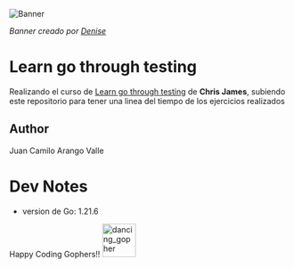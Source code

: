 ![Banner](https://quii.gitbook.io/~gitbook/image?url=https%3A%2F%2F413231286-files.gitbook.io%2F%7E%2Ffiles%2Fv0%2Fb%2Fgitbook-x-prod.appspot.com%2Fo%2Fspaces%252F-L9Tqx5WSaiE4u24Pk05-2910905616%252Fuploads%252Fgit-blob-cad524fa8cb34476d131615dfd4861f9aa63a7c4%252Fred-green-blue-gophers-smaller.png%3Falt%3Dmedia&width=768&dpr=4&quality=100&sign=f1bb227a&sv=1)

*Banner creado por [Denise](https://x.com/deniseyu21)*


# Learn go through testing
Realizando el curso de [Learn go through testing](https://quii.gitbook.io/learn-go-with-tests) de **Chris James**, subiendo este repositorio para tener una linea del tiempo de los ejercicios realizados

## Author
Juan Camilo Arango Valle

# Dev Notes
- version de Go: 1.21.6

Happy Coding Gophers!! <img src="https://static.velvetcache.org/pages/2018/06/13/party-gopher/dancing-gopher.gif" alt="dancing_gopher" width="60px" heigth="20px">

